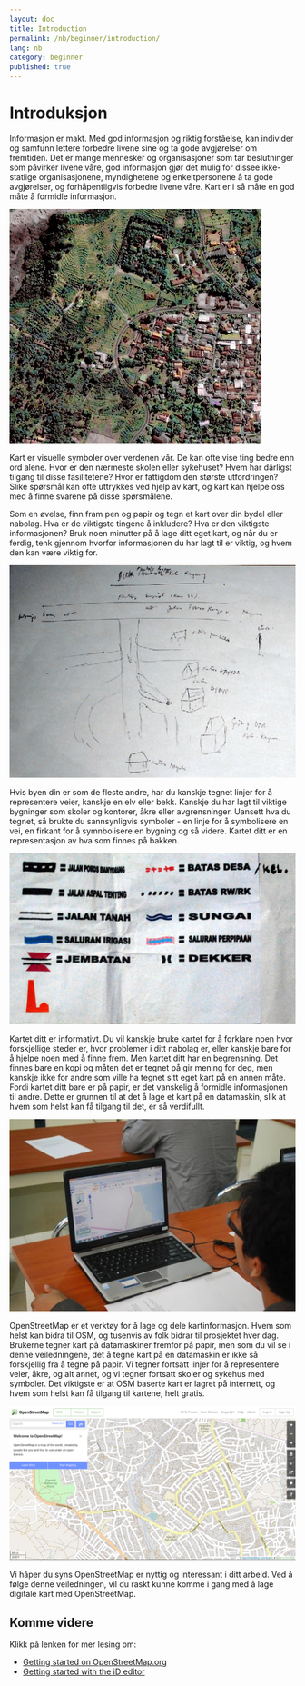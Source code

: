 ```yaml
---
layout: doc
title: Introduction
permalink: /nb/beginner/introduction/
lang: nb
category: beginner
published: true
---
```



Introduksjon
============

Informasjon er makt. Med god informasjon og riktig forståelse, kan individer og samfunn lettere forbedre livene sine og ta gode avgjørelser om fremtiden. Det er mange mennesker og organisasjoner som tar beslutninger som påvirker livene våre, god informasjon gjør det mulig for dissee ikke-statlige organisasjonene, myndighetene og enkeltpersonene å ta gode avgjørelser, og forhåpentligvis forbedre livene våre. Kart er i så måte en god måte å formidle informasjon.

![A village in Indonesia][]

Kart er visuelle symboler over verdenen vår. De kan ofte vise ting bedre enn ord alene. Hvor er den nærmeste skolen eller sykehuset? Hvem har dårligst tilgang til disse fasilitetene? Hvor er fattigdom den største utfordringen? Slike spørsmål kan ofte uttrykkes ved hjelp av kart, og kart kan hjelpe oss med å finne svarene på disse spørsmålene.

Som en øvelse, finn fram pen og papir og tegn et kart over din bydel eller nabolag. Hva er de viktigste tingene å inkludere? Hva er den viktigste informasjonen? Bruk noen minutter på å lage ditt eget kart, og når du er ferdig, tenk gjennom hvorfor informasjonen du har lagt til er viktig, og hvem den kan være viktig for.

![Example of a hand-drawn map][]

Hvis byen din er som de fleste andre, har du kanskje tegnet linjer for å representere veier, kanskje en elv eller bekk. Kanskje du har lagt til viktige bygninger som skoler og kontorer, åkre eller avgrensninger. Uansett hva du tegnet, så brukte du sannsynligvis symboler - en linje for å symbolisere en vei, en firkant for å symnbolisere en bygning og så videre. Kartet ditt er en representasjon av hva som finnes på bakken.

![Examples of symbols][]

Kartet ditt er informativt. Du vil kanskje bruke kartet for å forklare noen hvor forskjellige steder er, hvor problemer i ditt nabolag er, eller kanskje bare for å hjelpe noen med å finne frem. Men kartet ditt har en begrensning. Det finnes bare en kopi og måten det er tegnet på gir mening for deg, men kanskje ikke for andre som ville ha tegnet sitt eget kart på en annen måte.
Fordi kartet ditt bare er på papir, er det vanskelig å formidle informasjonen til andre. Dette er grunnen til at det å lage et kart på en datamaskin, slik at hvem som helst kan få tilgang til det, er så verdifullt.

![Mapping on Computer][]

OpenStreetMap er et verktøy for å lage og dele kartinformasjon. Hvem som helst kan bidra til OSM, og tusenvis av folk bidrar til prosjektet hver dag. Brukerne tegner kart på datamaskiner fremfor på papir, men som du vil se i denne veiledningene, det å tegne kart på en datamaskin er ikke så forskjellig fra å tegne på papir. Vi tegner fortsatt linjer for å representere veier, åkre, og alt annet, og vi tegner fortsatt skoler og sykehus med symboler. Det viktigste er at OSM baserte kart er lagret på internett, og hvem som helst kan få tilgang til kartene, helt gratis. 


![Digital maps with OpenStreetMap][]

Vi håper du syns OpenStreetMap er nyttig og interessant i ditt arbeid. Ved å følge denne veiledningen, vil du raskt kunne komme i gang med å lage digitale kart med OpenStreetMap.



Komme videre 
--------------

Klikk på lenken for mer lesing om: 

*  [Getting started on OpenStreetMap.org](/en/beginner/start-osm/) 
*  [Getting started with the iD editor](/en/editing/id-editor/) 


[A village in Indonesia]: /images/beginner/village-in-indonesia.png
[Example of a hand-drawn map]: /images/beginner/hand-drawn-map.png
[Examples of symbols]: /images/beginner/examples-of-symbols.png
[Mapping on Computer]: /images/beginner/mapping-on-computer.png
[Digital maps with OpenStreetMap]: /images/beginner/digital-maps-with-osm.png

